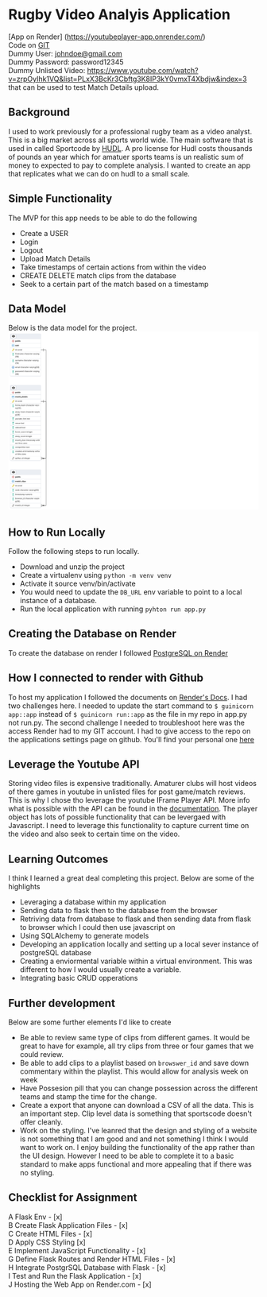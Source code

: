 # Rugby Video Analyis Application

[App on Render] (https://youtubeplayer-app.onrender.com/)  
Code on [GIT](https://github.com/RossElmes/youtubeplayer)    
Dummy User: johndoe@gmail.com  
Dummy Password: password12345  
Dummy Unlisted Video: https://www.youtube.com/watch?v=zrpOyIhk1VQ&list=PLxX3BcKr3Cbftg3K8IP3kY0vmxT4Xbdjw&index=3 that can be used to test Match Details upload.  


## Background
I used to work previously for a professional rugby team as a video analyst.  This is a big market across all sports world wide.  The main software that is used in called Sportcode by [HUDL](https://www.hudl.com/en_gb/products/sportscode).  A pro license for Hudl costs thousands of pounds an year which for amatuer sports teams is un realistic sum of money to expected to pay to complete analysis. I wanted to create an app that replicates what we can do on hudl to a small scale. 

## Simple Functionality 
The MVP for this app needs to be able to do the following 
- Create a USER
- Login
- Logout
- Upload Match Details
- Take timestamps of certain actions from within the video
- CREATE DELETE match clips from the database
- Seek to a certain part of the match based on a timestamp

## Data Model 
Below is the data model for the project. 
![ERD](static/datamodel.png)


## How to Run Locally
Follow the following steps to run locally.
- Download and unzip the project
- Create a virtualenv using `python -m venv venv`
- Activate it source venv/bin/activate
- You would need to update the `DB_URL` env variable to point to a local instance of a database.
- Run the local application with running `pyhton run app.py`

## Creating the Database on Render
To create the database on render I followed [PostgreSQL on Render](https://docs.render.com/databases)

## How I connected to render with Github
To host my application I followed the documents on [Render's Docs](https://docs.render.com/github).  I had two challenges here. I needed to update the start command to `$ guinicorn app::app` instead of `$ guinicorn run::app` as the file in my repo in app.py not run.py.  The second challenge I needed to troubleshoot here was the access Render had to my GIT account.  I had to give access to the repo on the applications settings page on github.  You'll find your personal one [here](github.com/settings/installations)

## Leverage the Youtube API
Storing video files is expensive traditionally.  Amaturer clubs will host videos of there games in youtube in unlisted files for post game/match reviews.  This is why I chose tho leverage the youtube IFrame Player API. More info what is possible with the API can be found in the [documentation](https://developers.google.com/youtube/iframe_api_reference).  The player object has lots of possible functionality that can be levergaed with Javascript.  I need to leverage this functionality to capture current time on the video and also seek to certain time on the video. 

## Learning Outcomes 
I think I learned a great deal completing this project. Below are some of the highlights 

- Leveraging a database within my application 
- Sending data to flask then to the database from the browser
- Retriving data from database to flask and then sending data from flask to browser which I could then use javascript on
- Using SQLAlchemy to generate models 
- Developing an application locally and setting up a local sever instance of postgreSQL database
- Creating a enviormental variable within a virtual environment.  This was different to how I would usually create a variable. 
- Integrating basic CRUD opperations


## Further development

Below are some further elements I'd like to create 

- Be able to review same type of clips from different games.  It would be great to have for example, all try clips from three or four games that we could review.
- Be able to add clips to a playlist based on `browswer_id` and save down commentary within the playlist.  This would allow for analysis week on week
- Have Possesion pill that you can change possession across the different teams and stamp the time for the change. 
- Create a export that anyone can download a CSV of all the data.  This is an important step.  Clip level data is something that sportscode doesn't offer cleanly. 
- Work on the styling.  I've leanred that the design and styling of a website is not something that I am good and and not something I think I would want to work on.  I enjoy building the functionality of the app rather than the UI design.  However I need to be able to complete it to a basic standard to make apps functional and more appealing that if there was no styling. 


## Checklist for Assignment 
A Flask Env - [x]    
B Create Flask Application Files - [x]  
C Create HTML Files - [x]  
D Apply CSS Styling [x]  
E Implement JavaScript Functionality - [x]  
G Define Flask Routes and Render HTML Files - [x]   
H Integrate PostgrSQL Database with Flask - [x]  
I Test and Run the Flask Application - [x]  
J Hosting the Web App on Render.com - [x]  